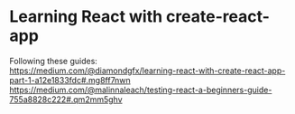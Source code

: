 # Learning React with create-react-app

Following these guides:   
https://medium.com/@diamondgfx/learning-react-with-create-react-app-part-1-a12e1833fdc#.mg8ff7nwn   
https://medium.com/@malinnaleach/testing-react-a-beginners-guide-755a8828c222#.qm2mm5ghv
